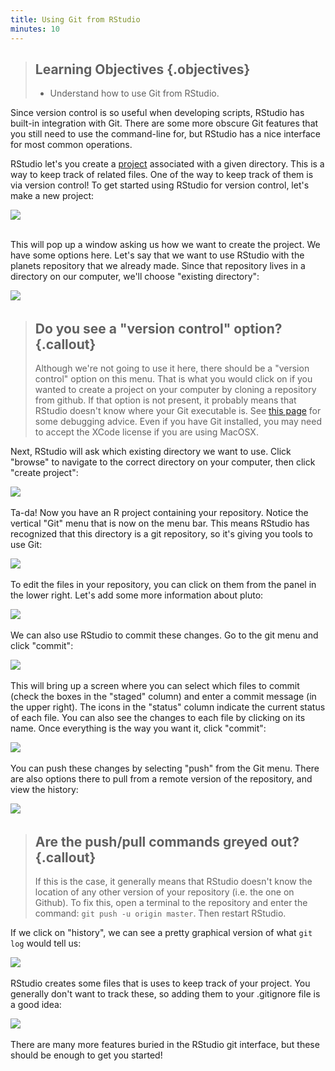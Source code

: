 ```yaml
---
title: Using Git from RStudio
minutes: 10
---
```


> ## Learning Objectives {.objectives}
>
> *   Understand how to use Git from RStudio.

Since version control is so useful when developing scripts, RStudio has built-in
integration with Git. There are some more obscure Git features that you still
need to use the command-line for, but RStudio has a nice interface for most
common operations.

RStudio let's you create a 
[project](https://support.rstudio.com/hc/en-us/articles/200526207-Using-Projects) 
associated with a given directory. This is a way to keep track of related 
files. One of the way to keep track of them is via version control! To get
started using RStudio for version control, let's make a new project:  
    
![](fig/RStudio_screenshot_newproject.png)    
&nbsp;

This will pop up a window asking us how we want to create the project. We have
some options here. Let's say that we want to use RStudio with the planets
repository that we already made. Since that repository lives in a directory on
our computer, we'll choose "existing directory":  

![](fig/RStudio_screenshot_existingdirectory.png)
&nbsp;

> ## Do you see a "version control" option? {.callout}
>
> Although we're not going to use it here, there should be a "version control"
> option on this menu. That is what you would click on if you wanted to
> create a project on your computer by cloning a repository from github.
> If that option is not present, it probably means that RStudio doesn't know
> where your Git executable is. See
> [this page](https://stat545-ubc.github.io/git03_rstudio-meet-git.html) 
> for some debugging advice. Even if you have Git installed, you may need
> to accept the XCode license if you are using MacOSX.
  
  
Next, RStudio will ask which existing directory we want to use. Click "browse"
to navigate to the correct directory on your computer, then click "create 
project":  

![](fig/RStudio_screenshot_navigateexisting.png)
&nbsp;

Ta-da! Now you have an R project containing your repository. Notice the
vertical "Git" menu that is now on the menu bar. This means RStudio has
recognized that this directory is a git repository, so it's giving you tools
to use Git:  

![](fig/RStudio_screenshot_afterclone.png)
&nbsp;

To edit the files in your repository, you can click on them from the panel in
the lower right. Let's add some more information about pluto:  

![](fig/RStudio_screenshot_editfiles.png)
&nbsp;

We can also use RStudio to commit these changes. Go to the git menu and click
"commit":  

![](fig/RStudio_screenshot_commit.png)
&nbsp;

This will bring up a screen where you can select which files to commit (check 
the boxes in the "staged" column) and enter a commit message (in the upper 
right). The icons in the "status" column indicate the current status of each
file. You can also see the changes to each file by clicking on its name. Once
everything is the way you want it, click "commit":  

![](fig/RStudio_screenshot_review.png)
&nbsp;

You can push these changes by selecting "push" from the Git menu. There are
also options there to pull from a remote version of the repository, and view
the history:    

![](fig/RStudio_screenshot_history.png)
&nbsp;

> ## Are the push/pull commands greyed out? {.callout}
>
> If this is the case, it generally means that RStudio doesn't know the
> location of any other version of your repository (i.e. the one on Github).
> To fix this, open a terminal to the repository and enter the command:
> `git push -u origin master`. Then restart RStudio.
  

If we click on "history", we can see a pretty graphical version of what 
`git log` would tell us:  

![](fig/RStudio_screenshot_viewhistory.png)
&nbsp;

RStudio creates some files that is uses to keep track of your project. You
generally don't want to track these, so adding them to your .gitignore file
is a good idea:  

![](fig/RStudio_screenshot_gitignore.png)
&nbsp;

There are many more features buried in the RStudio git interface, but these
should be enough to get you started!